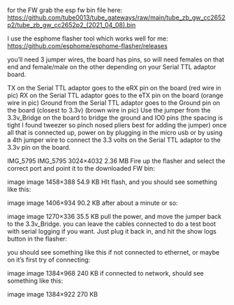for the FW grab the esp fw bin file here: https://github.com/tube0013/tube_gateways/raw/main/tube_zb_gw_cc2652p2/tube_zb_gw_cc2652p2_(2021_04_08).bin

I use the esphome flasher tool which works well for me:
https://github.com/esphome/esphome-flasher/releases

you’ll need 3 jumper wires, the board has pins, so will need females on that end and female/male on the other depending on your Serial TTL adaptor board.

TX on the Serial TTL adaptor goes to the eRX pin on the board (red wire in pic)
RX on the Serial TTL adaptor goes to the eTX pin on the board (orange wire in pic)
Ground from the Serial TTL adaptor goes to the Ground pin on the board (closest to 3.3v) (brown wire in pic)
Use the jumper from the 3.3v_Bridge on the board to bridge the ground and IO0 pins (the spacing is tight I found tweezer so pinch nosed pliers best for adding the jumper)
once all that is connected up, power on by plugging in the micro usb or by using a 4th jumper wire to connect the 3.3 volts on the Serial TTL adaptor to the 3.3v pin on the board.

IMG_5795
IMG_5795
3024×4032 2.36 MB
Fire up the flasher and select the correct port and point it to the downloaded FW bin:

image
image
1458×388 54.9 KB
HIt flash, and you should see something like this:

image
image
1406×934 90.2 KB
after about a minute or so:

image
image
1270×336 35.5 KB
pull the power, and move the jumper back to the 3.3v_Bridge. you can leave the cables connected to do a test boot with serial logging if you want. Just plug it back in, and hit the show logs button in the flasher:

you should see something like this if not connected to ethernet, or maybe on it’s first try of connecting:

image
image
1384×968 240 KB
if connected to network, should see something like this:

image
image
1384×922 270 KB
